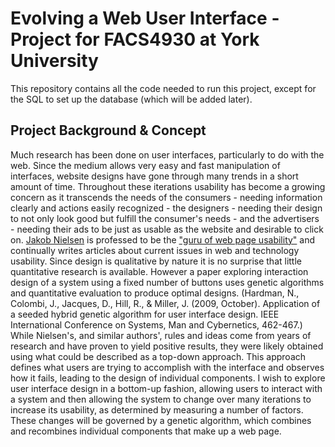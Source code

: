 # Evolving a Web User Interface - Project for FACS4930 at York University
This repository contains all the code needed to run this project, except for the SQL to set up the database (which will be added later).
## Project Background & Concept
Much research has been done on user interfaces, particularly to do with the web. Since the medium allows very easy and fast manipulation of interfaces, website designs have gone through many trends in a short amount of time. Throughout these iterations usability has become a growing concern as it transcends the needs of the consumers - needing information clearly and actions easily recognized - the designers - needing their design to not only look good but fulfill the consumer's needs - and the advertisers - needing their ads to be just as usable as the website and desirable to click on. [Jakob Nielsen](http://www.useit.com) is professed to be the ["guru of web page usability"](http://www.nytimes.com/library/tech/98/07/cyber/articles/13usability.html) and continually writes articles about current issues in web and technology usability. Since design is qualitative by nature it is no surprise that little quantitative research is available. However a paper exploring interaction design of a system using a fixed number of buttons uses genetic algorithms and quantitative evaluation to produce optimal designs. (Hardman, N., Colombi, J., Jacques, D., Hill, R., & Miller, J. (2009, October). Application of a seeded hybrid genetic algorithm for user interface design. IEEE International Conference on Systems, Man and Cybernetics, 462-467.)
While Nielsen's, and similar authors', rules and ideas come from years of research and have proven to yield positive results, they were likely obtained using what could be described as a top-down approach. This approach defines what users are trying to accomplish with the interface and observes how it fails, leading to the design of individual components. I wish to explore user interface design in a bottom-up fashion, allowing users to interact with a system and then allowing the system to change over many iterations to increase its usability, as determined by measuring a number of factors. These changes will be governed by a genetic algorithm, which combines and recombines individual components that make up a web page.